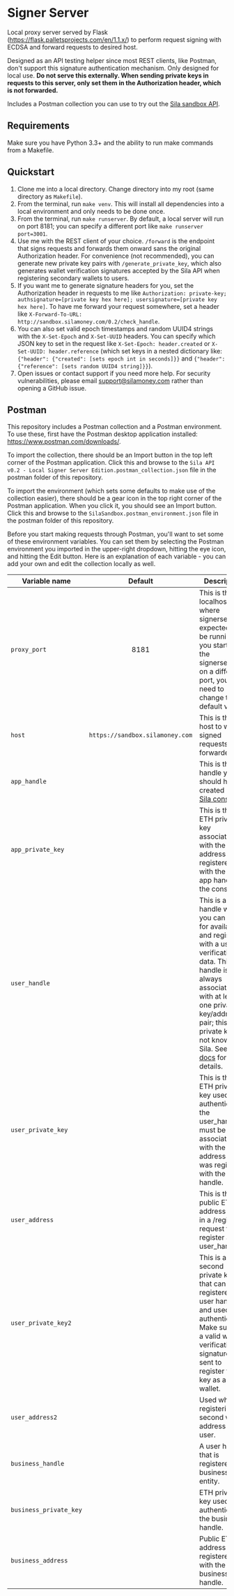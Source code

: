 # Signer Server
Local proxy server served by Flask (https://flask.palletsprojects.com/en/1.1.x/) to perform request signing with ECDSA and forward requests to desired host.

Designed as an API testing helper since most REST clients, like Postman, don't support this signature authentication mechanism. Only designed for local use. **Do not serve this externally. When sending private keys in requests to this server, only set them in the Authorization header, which is not forwarded.**

Includes a Postman collection you can use to try out the [Sila sandbox API](https://docs.silamoney.com).

## Requirements
Make sure you have Python 3.3+ and the ability to run make commands from a Makefile.

## Quickstart
1. Clone me into a local directory. Change directory into my root (same directory as `Makefile`).
2. From the terminal, run `make venv`. This will install all dependencies into a local environment and only needs to be done once.
3. From the terminal, run `make runserver`. By default, a local server will run on port 8181; you can specify a different port like `make runserver port=3001`.
4. Use me with the REST client of your choice. `/forward` is the endpoint that signs requests and forwards them onward sans the original Authorization header. For convenience (not recommended), you can generate new private key pairs with `/generate_private_key`, which also generates wallet verification signatures accepted by the Sila API when registering secondary wallets to users.
5. If you want me to generate signature headers for you, set the Authorization header in requests to me like `Authorization: private-key; authsignature=[private key hex here]; usersignature=[private key hex here]`. To have me forward your request somewhere, set a header like `X-Forward-To-URL: http://sandbox.silamoney.com/0.2/check_handle`.
6. You can also set valid epoch timestamps and random UUID4 strings with the `X-Set-Epoch` and `X-Set-UUID` headers. You can specify which JSON key to set in the request like `X-Set-Epoch: header.created` or `X-Set-UUID: header.reference` (which set keys in a nested dictionary like: `{"header": {"created": [sets epoch int in seconds]}}` and `{"header": {"reference": [sets random UUID4 string]}}`).
7. Open issues or contact support if you need more help. For security vulnerabilities, please email support@silamoney.com rather than opening a GitHub issue.

## Postman
This repository includes a Postman collection and a Postman environment. To use these, first have the Postman desktop application installed: https://www.postman.com/downloads/.

To import the collection, there should be an Import button in the top left corner of the Postman application. Click this and browse to the `Sila API v0.2 - Local Signer Server Edition.postman_collection.json` file in the postman folder of this repository.

To import the environment (which sets some defaults to make use of the collection easier), there should be a gear icon in the top right corner of the Postman application. When you click it, you should see an Import button. Click this and browse to the `SilaSandbox.postman_environment.json` file in the postman folder of this repository.

Before you start making requests through Postman, you'll want to set some of these environment variables. You can set them by selecting the Postman environment you imported in the upper-right dropdown, hitting the eye icon, and hitting the Edit button. Here is an explanation of each variable - you can add your own and edit the collection locally as well.

| Variable name | Default | Description |
| ------------- | :-----: | ----------- |
| `proxy_port` | 8181 | This is the localhost port where signerserver is expected to be running. If you started the signerserver on a different port, you will need to change this default value. |
| `host` | `https://sandbox.silamoney.com` | This is the host to which signed requests are forwarded. |
| `app_handle` | | This is the app handle you should have created in the [Sila console](https://console.silamoney.com). |
| `app_private_key` | | This is the ETH private key associated with the address registered with the given app handle on the console. |
| `user_handle` | | This is a user handle which you can check for availability and register with a user's verification data. This handle is always associated with at least one private key/address pair; this private key is not known to Sila. See [our docs](https://docs.silamoney.com) for more details. |
| `user_private_key` | | This is the ETH private key used to authenticate the user_handle. It must be associated with the public address that was registered with the user handle. |
| `user_address` | | This is the public ETH address sent in a /register request to register a user_handle. |
| `user_private_key2` | | This is a second private key that can be registered to a user handle and used in authentication. Make sure that a valid wallet verification signature is sent to register this key as a valid wallet. |
| `user_address2` | | Used when registering a second wallet address to a user. |
| `business_handle` | | A user handle that is registered as a business entity. |
| `business_private_key` | | ETH private key used to authenticate the business handle. |
| `business_address` | | Public ETH address registered with the business handle. |
